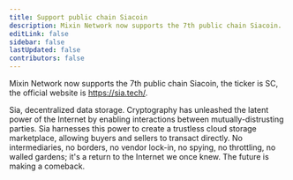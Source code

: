 ```yaml
---
title: Support public chain Siacoin
description: Mixin Network now supports the 7th public chain Siacoin.
editLink: false
sidebar: false
lastUpdated: false
contributors: false
---
```


Mixin Network now supports the 7th public chain Siacoin, the ticker is SC, the official website is https://sia.tech/.

Sia, decentralized data storage. Cryptography has unleashed the latent power of the Internet by enabling interactions between mutually-distrusting parties. Sia harnesses this power to create a trustless cloud storage marketplace, allowing buyers and sellers to transact directly. No intermediaries, no borders, no vendor lock-in, no spying, no throttling, no walled gardens; it's a return to the Internet we once knew. The future is making a comeback.